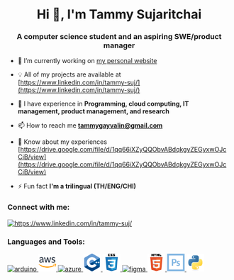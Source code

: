 <h1 align="center">Hi 👋, I'm Tammy Sujaritchai</h1>
<h3 align="center">A computer science student and an aspiring SWE/product manager</h3>

- 🔭 I’m currently working on [my personal website](https://tamsuj.github.io/my-website/)

- 💡 All of my projects are available at [https://www.linkedin.com/in/tammy-suj/](https://www.linkedin.com/in/tammy-suj/)

- 💬 I have experience in **Programming, cloud computing, IT management, product management, and research**

- 📫 How to reach me **tammygayvalin@gmail.com**

- 📄 Know about my experiences [https://drive.google.com/file/d/1qq66iXZyQQObvABdqkgyZEGyxwOJcCiB/view](https://drive.google.com/file/d/1qq66iXZyQQObvABdqkgyZEGyxwOJcCiB/view)

- ⚡ Fun fact **I'm a trilingual (TH/ENG/CHI)**

<h3 align="left">Connect with me:</h3>
<p align="left">
<a href="https://www.linkedin.com/in/tammy-suj/" target="blank"><img align="center" src="https://raw.githubusercontent.com/rahuldkjain/github-profile-readme-generator/master/src/images/icons/Social/linked-in-alt.svg" alt="https://www.linkedin.com/in/tammy-suj/" height="30" width="40" /></a>
</p>

<h3 align="left">Languages and Tools:</h3>
<p align="left"> <a href="https://www.arduino.cc/" target="_blank" rel="noreferrer"> <img src="https://cdn.worldvectorlogo.com/logos/arduino-1.svg" alt="arduino" width="40" height="40"/> </a> <a href="https://aws.amazon.com" target="_blank" rel="noreferrer"> <img src="https://raw.githubusercontent.com/devicons/devicon/master/icons/amazonwebservices/amazonwebservices-original-wordmark.svg" alt="aws" width="40" height="40"/> </a> <a href="https://azure.microsoft.com/en-in/" target="_blank" rel="noreferrer"> <img src="https://www.vectorlogo.zone/logos/microsoft_azure/microsoft_azure-icon.svg" alt="azure" width="40" height="40"/> </a> <a href="https://www.w3schools.com/cpp/" target="_blank" rel="noreferrer"> <img src="https://raw.githubusercontent.com/devicons/devicon/master/icons/cplusplus/cplusplus-original.svg" alt="cplusplus" width="40" height="40"/> </a> <a href="https://www.w3schools.com/css/" target="_blank" rel="noreferrer"> <img src="https://raw.githubusercontent.com/devicons/devicon/master/icons/css3/css3-original-wordmark.svg" alt="css3" width="40" height="40"/> </a> <a href="https://www.figma.com/" target="_blank" rel="noreferrer"> <img src="https://www.vectorlogo.zone/logos/figma/figma-icon.svg" alt="figma" width="40" height="40"/> </a> <a href="https://www.w3.org/html/" target="_blank" rel="noreferrer"> <img src="https://raw.githubusercontent.com/devicons/devicon/master/icons/html5/html5-original-wordmark.svg" alt="html5" width="40" height="40"/> </a> <a href="https://www.photoshop.com/en" target="_blank" rel="noreferrer"> <img src="https://raw.githubusercontent.com/devicons/devicon/master/icons/photoshop/photoshop-line.svg" alt="photoshop" width="40" height="40"/> </a> <a href="https://www.python.org" target="_blank" rel="noreferrer"> <img src="https://raw.githubusercontent.com/devicons/devicon/master/icons/python/python-original.svg" alt="python" width="40" height="40"/> </a> </p>
